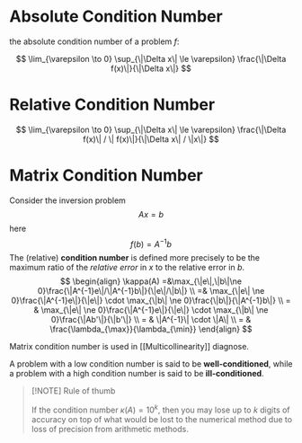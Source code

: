 # Absolute Condition Number

the absolute condition number of a problem $f$:

$$
\lim_{\varepsilon \to 0} \sup_{\|\Delta x\| \le \varepsilon} 
\frac{\|\Delta f(x)\|}{\|\Delta x\|}
$$

# Relative Condition Number

$$
\lim_{\varepsilon \to 0} \sup_{\|\Delta x\| \le \varepsilon} 
\frac{\|\Delta f(x)\| / \| f(x)\|}{\|\Delta x\| / \|x\|}
$$

# Matrix Condition Number

Consider the inversion problem
$$
Ax = b
$$
here 
$$
f(b) = A^{-1}b
$$
The (relative) **condition number** is defined more precisely to be the maximum ratio of the _relative error_ in $x$ to the relative error in $b$.
$$
\begin{align}
\kappa(A) =&\max_{\|e\|,\|b\|\ne 0}\frac{\|A^{-1}e\|/\|A^{-1}b\|}{\|e\|/\|b\|} \\
=& \max_{\|e\| \ne 0}\frac{\|A^{-1}e\|}{\|e\|} \cdot 
\max_{\|b\| \ne 0}\frac{\|b\|}{\|A^{-1}b\|} \\
= & \max_{\|e\| \ne 0}\frac{\|A^{-1}e\|}{\|e\|} \cdot 
\max_{\|b\| \ne 0}\frac{\|Ab'\|}{\|b'\|} \\
= & \|A^{-1}\| \cdot \|A\| \\
= & \frac{\lambda_{\max}}{\lambda_{\min}}
\end{align}
$$

Matrix condition number is used in [[Multicollinearity]] diagnose.

A problem with a low condition number is said to be **well-conditioned**, while a problem with a high condition number is said to be **ill-conditioned**.

> [!NOTE]  Rule of thumb
>
> If the condition number $\kappa(A) = 10^k$, then you may lose up to $k$ digits of accuracy on top of what would be lost to the numerical method due to loss of precision from arithmetic methods.

